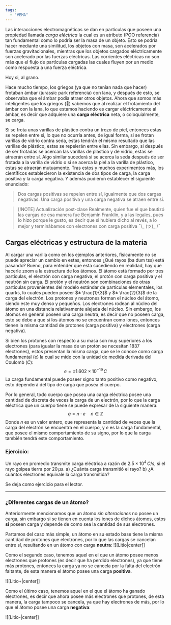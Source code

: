 ```yaml
---
tags:
  - "#EMA"
---
```

Las interacciones electromagnéticas se dan en partículas que poseen una propiedad llamada *carga eléctrica* la cual es un atributo (POO referencia) tan fundamental como lo podría ser la masa de un objeto. Esto se podría hacer mediante una similitud, los objetos con masa, son acelerados por fuerzas gravitacionales, mientras que los objetos cargados eléctricamente son acelerado por las fuerzas eléctricas. 
Las corrientes eléctricas no son más que el flujo de partículas cargadas las cuales fluyen por un medio como respuesta a una fuerza eléctrica.

Hoy si, al grano.

Hace mucho tiempo, los griegos (ya que no tenían nada que hacer) frotaban ámbar (jurassic park referencia) con lana, y después de esto, se observaba que el ámbar podía atraer otros objetos. Ahora que somos más inteligentes que los griegos (🗿) sabemos que al realizar el frotamiento del ámbar con la lana, lo que estamos haciendo es cargar eléctricamente al ámbar, es decir que adquiere una **carga eléctrica** neta, o coloquialmente, se carga.

Si se frota unas varillas de plástico contra un trozo de piel, entonces estas se repelen entre si, lo que no ocurría antes, de igual forma, si se frotan varillas de vidrio contra seda, estas tendrán el mismo resultado que las varillas de plástico, estas se repelerán entre ellas. Sin embargo, si después de ser frotadas se acercan las varillas de plástico y de vidrio, estas se atraerán entre sí. Algo similar sucederá si se acerca la seda después de ser frotada a la varilla de vidrio o si se acerca la piel a la varilla de plástico, estas se atraerán mutuamente. 
Tras estos y muchos experimentos más, los científicos establecieron la existencia de dos tipos de carga, la carga positiva y la carga negativa. Y además pudieron establecer el siguiente enunciado:

> Dos cargas positivas se repelen entre sí, igualmente que dos cargas negativas. 
> Una carga positiva y una carga negativa se atraen entre sí.


> [!NOTE] Actualización post-clase
> Realmente, quien fue el que bautizó las cargas de esa manera fue Benjamín Franklin, y a las legales, pues lo hizo porque le gusto, es decir que si hubiera dicho al revés, a lo mejor y terminábamos con electrones con carga positiva  ¯\\_ (ツ)_ /¯

## Cargas eléctricas y estructura de la materia

Al cargar una varilla como en los ejemplos anteriores, físicamente no se puede apreciar un cambio en estas, entonces ¿Qué rayos (ba dum tss) está pasando? Bueno, para entender que esta sucediendo en realidad, hay que hacerle zoom a la estructura de los átomos.
El átomo está formado por tres partículas, el electrón con carga negativa, el protón con carga positiva y el neutrón sin carga. El protón y el neutrón son combinaciones de otras partículas provenientes del modelo estándar de partículas elementales, los quarks, lo cuales pueden poseer $± \frac{1}{3}$ y $± \frac{2}{3}$ de la carga del electrón. 
Los protones y neutrones forman el núcleo del átomo, siendo este muy denso y pequeños. Los electrones rodean al núcleo del átomo en una distancia relativamente alejada del núcleo.
Sin embargo, los átomos en general poseen una carga neutra, es decir que no poseen carga, esto se debe a que si los átomos no se encuentran como iones, entonces tienen la misma cantidad de protones (carga positiva) y electrones (carga negativa).

Si bien los protones con respecto a su masa son muy superiores a los electrones (para igualar la masa de un protón se necesitan 1837 electrones), estos presentan la misma carga, que se le conoce como carga fundamental (e) la cual se mide con la unidad de medida derivada del Coulomb ($C$):
$$
e=±1.602\times 10^{-19} \,C
$$
La carga fundamental puede poseer signo tanto positivo como negativo, esto dependerá del tipo de carga que posea el cuerpo.

Por lo general, todo cuerpo que posea una carga eléctrica posee una cantidad de discreta de veces la carga de un electrón, por lo que la carga eléctrica que un cuerpo tiene se puede expresar de la siguiente manera:
$$
q=n\cdot e \quad n\in \mathbb{Z}
$$
Donde $n$ es un valor entero, que representa la cantidad de veces que la carga del electrón se encuentra en el cuerpo, y $e$ es la carga fundamental, que posee el mismo comportamiento de su signo, por lo que la carga también tendrá este comportamiento.

### Ejercicio:

Un rayo en promedio transmite carga eléctrica a razón de $2.5\times 10^{4} \,C/s$, si el rayo golpea tierra por $20\,\mu s$. a) ¿Cuánta carga transmitió el rayo? b) ¿A cuántos electrones equivale la carga transmitida?

Se deja como ejercicio para el lector.
 
---

### ¿Diferentes cargas de un átomo?

Anteriormente mencionamos que un átomo *sin alteraciones* no posee un carga, sin embargo si se tienen en cuenta los iones de dichos átomos, estos **si** poseen carga y depende de como sea la cantidad de sus electrones.

Partamos del caso más simple, un átomo en su estado base tiene la misma cantidad de protones que electrones, por lo que las cargas se cancelan entre sí, resultando en un átomo con carga **neutra**:
![[Litio|center]]

Como el segundo caso, tenemos aquel en el que un átomo posee menos electrones que protones (es decir que ha perdido electrones), ya que tiene más protones, entonces la carga ya no se cancela por la falta del electrón faltante, de esta manera el átomo posee una carga **positiva**.

![[Litio+|center]]

Como el último caso, tenemos aquel en el que el átomo ha ganado electrones, es decir que ahora posee más electrones que protones, de esta manera, la carga tampoco se cancela, ya que hay  electrones de más, por lo que el átomo posee una carga **negativa**:

![[Litio-|center]]
